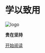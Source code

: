 # 学以致用

![logo](https://cdn.pixabay.com/photo/2016/04/01/09/56/panda-z-1299683_960_720.jpg)

**贵在坚持**

[开始阅读](README.md)
